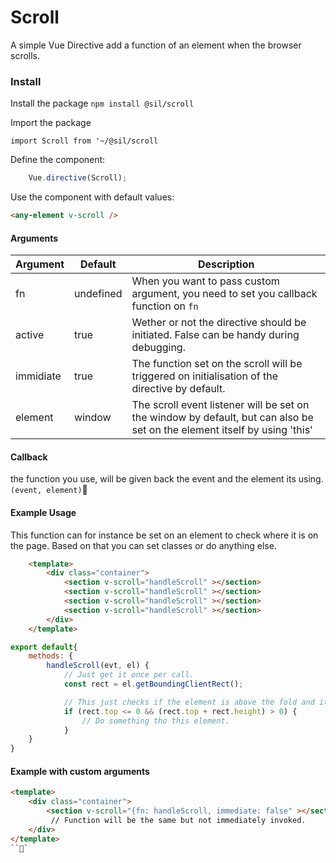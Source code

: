 # Scroll

A simple Vue Directive add a function of an element when the browser scrolls. 


### Install

Install the package
`npm install @sil/scroll`


Import the package

`import Scroll from '~/@sil/scroll`

Define the component:

```js
	Vue.directive(Scroll);
```

Use the component with default values:

```html
<any-element v-scroll />	
```


#### Arguments

| Argument  | Default   | Description                                                                                                               |
| --------- | --------- | ------------------------------------------------------------------------------------------------------------------------- |
| fn        | undefined | When you want to pass custom argument, you need to set you callback function on `fn`                                      |
| active    | true      | Wether or not the directive should be initiated. False can be handy during debugging.                                     |
| immidiate | true      | The function set on the scroll will be triggered on initialisation of the directive by default.                           |
| element   | window    | The scroll event listener will be set on the window by default, but can also be set on the element itself by using 'this' |

#### Callback

the function you use, will be given back the event and the element its using. `(event, element)`

#### Example Usage

This function can for instance be set on an element to check where it is on the page. Based on that you can set classes or do anything else.

```html
	<template>
		<div class="container">
			<section v-scroll="handleScroll" ></section>
			<section v-scroll="handleScroll" ></section>
			<section v-scroll="handleScroll" ></section>
			<section v-scroll="handleScroll" ></section>
		</div>
	</template>
```

```js
export default{
	methods: {
		handleScroll(evt, el) {
			// Just get it once per call.
		 	const rect = el.getBoundingClientRect();

			// This just checks if the element is above the fold and its bottom is under it.
			if (rect.top <= 0 && (rect.top + rect.height) > 0) {
				// Do something tho this element.
			}
	}
}

```


#### Example with custom arguments

```html
<template>
	<div class="container">
		<section v-scroll="{fn: handleScroll, immediate: false" ></section>
		 // Function will be the same but not immediately invoked.
	</div>
</template>
```